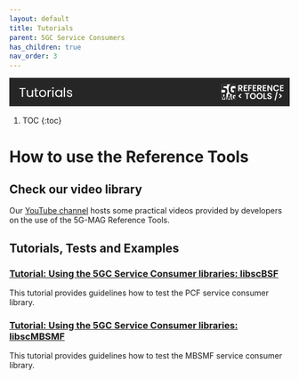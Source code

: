 ```yaml
---
layout: default
title: Tutorials
parent: 5GC Service Consumers
has_children: true
nav_order: 3
---
```

<img src="../../assets/images/Banner_Tutorials.png" /> 

1. TOC
{:toc}

# How to use the Reference Tools

## Check our video library
Our [YouTube channel](https://www.youtube.com/@5GMAG) hosts some practical videos provided by developers on the use of the 5G-MAG Reference Tools.

## Tutorials, Tests and Examples

### [Tutorial: Using the 5GC Service Consumer libraries: libscBSF](./tutorials/using-libscPCF.html)

This tutorial provides guidelines how to test the PCF service consumer library.

### [Tutorial: Using the 5GC Service Consumer libraries: libscMBSMF](./tutorials/using-libscMBSMF.html)

This tutorial provides guidelines how to test the MBSMF service consumer library.
